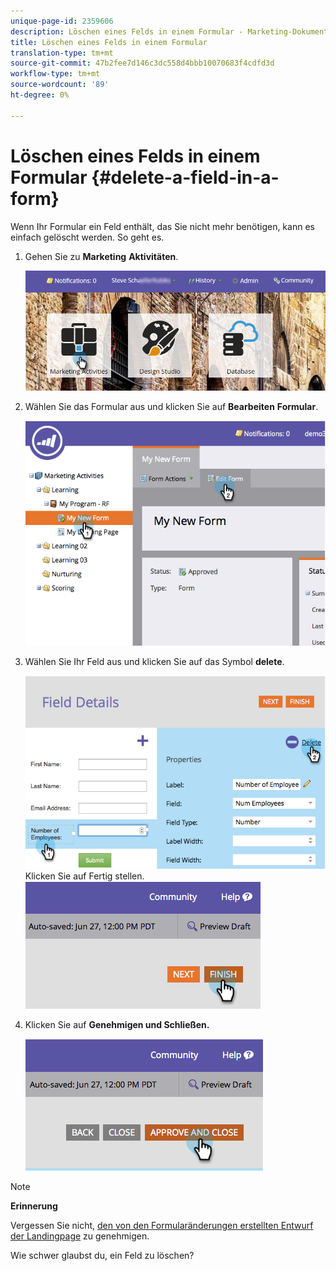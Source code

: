 ```yaml
---
unique-page-id: 2359606
description: Löschen eines Felds in einem Formular - Marketing-Dokumente - Produktdokumentation
title: Löschen eines Felds in einem Formular
translation-type: tm+mt
source-git-commit: 47b2fee7d146c3dc558d4bbb10070683f4cdfd3d
workflow-type: tm+mt
source-wordcount: '89'
ht-degree: 0%

---
```



# Löschen eines Felds in einem Formular {#delete-a-field-in-a-form}

Wenn Ihr Formular ein Feld enthält, das Sie nicht mehr benötigen, kann es einfach gelöscht werden. So geht es.

1. Gehen Sie zu **Marketing** **Aktivitäten**.

   ![](assets/login-marketing-activities-2.png)

1. Wählen Sie das Formular aus und klicken Sie auf **Bearbeiten** **Formular**.

   ![](assets/image2014-9-15-15-3a43-3a36.png)

1. Wählen Sie Ihr Feld aus und klicken Sie auf das Symbol **delete**.

   ![](assets/image2014-9-15-15-3a43-3a54.png)
Klicken Sie auf Fertig stellen.
   ![](assets/image2014-9-15-15-3a44-3a16.png)

1. Klicken Sie auf **Genehmigen und Schließen.**

   ![](assets/image2014-9-15-15-3a44-3a28.png)

>[!NOTE]
>
>**Erinnerung**
>
>Vergessen Sie nicht, [den von den Formularänderungen erstellten Entwurf der Landingpage](../../../../product-docs/demand-generation/landing-pages/understanding-landing-pages/approve-unapprove-or-delete-a-landing-page.md) zu genehmigen.

Wie schwer glaubst du, ein Feld zu löschen?